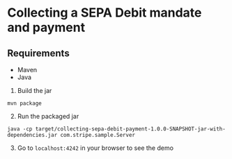 # Collecting a SEPA Debit mandate and payment

## Requirements

- Maven
- Java

1. Build the jar

```
mvn package
```

2. Run the packaged jar

```
java -cp target/collecting-sepa-debit-payment-1.0.0-SNAPSHOT-jar-with-dependencies.jar com.stripe.sample.Server
```

3. Go to `localhost:4242` in your browser to see the demo

